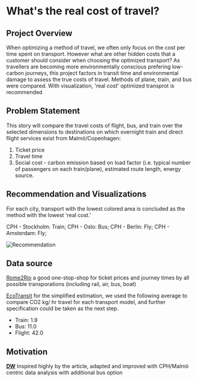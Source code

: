 # What's the real cost of travel?

## Project Overview
When optimizing a method of travel, we often only focus on the cost per time spent on transport. However what are other hidden costs that a customer should consider when choosing the optimized transport? As travellers are becoming more environmentally conscious prefering low-carbon journeys, this project factors in transit time and environmental damage to assess the true costs of travel. Methods of plane, train, and bus were compared. With visualization, 'real cost' optimized transprot is recommended 

## Problem Statement
This story will compare the travel costs of flight, bus, and train over the selected dimensions to destinations on which overnight train and direct flight services exist from Malmö/Copenhagen:

1. Ticket price
2. Travel time
3. Social cost - carbon emission based on load factor (i.e. typical number of passengers on each train/plane), estimated route length, energy source.

## Recommendation and Visualizations
For each city, transport with the lowest colored area is concluded as the method with the lowest 'real cost.'

CPH - Stockholm: Train;
CPH - Oslo: Bus;
CPH - Berlin: Fly;
CPH - Amsterdam: Fly;

![Recommendation](https://github.com/junauh/travel-cost/blob/master/recommendation_viz.png)

## Data source
[Rome2Rio](https://www.rome2rio.com/) a good one-stop-shop for ticket prices and journey times by all possible transporations (including rail, air, bus, boat)

[EcoTransit](https://www.ecotransit.org/) for the simplified estimation, we used the following average to compare CO2 kg/ hr travel for each transport model, and further specification could be taken as the next step.
* Train: 1.9
* Bus: 11.0
* Flight: 42.0

## Motivation
**[DW](https://www.dw.com/en/trains-vs-planes-whats-the-real-cost-of-travel/a-45209552)** Inspired highly by the article, adapted and improved with CPH/Malmö centric data analysis with additional bus option
